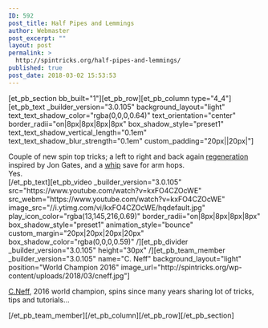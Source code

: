 ```yaml
---
ID: 592
post_title: Half Pipes and Lemmings
author: Webmaster
post_excerpt: ""
layout: post
permalink: >
  http://spintricks.org/half-pipes-and-lemmings/
published: true
post_date: 2018-03-02 15:53:53
---
```

[et_pb_section bb_built="1"][et_pb_row][et_pb_column type="4_4"][et_pb_text _builder_version="3.0.105" background_layout="light" text_text_shadow_color="rgba(0,0,0,0.64)" text_orientation="center" border_radii="on|8px|8px|8px|8px" box_shadow_style="preset1" text_text_shadow_vertical_length="0.1em" text_text_shadow_blur_strength="0.1em" custom_padding="20px||20px|"]
<div id="content" class="style-scope ytd-expander">Couple of new spin top tricks; a left to right and back again <a href="/tag/regeneration">regeneration</a> inspired by Jon Gates, and a <a href="/tag/whip">whip</a> save for arm hops.</div>
<div class="style-scope ytd-expander">Yes.</div>
[/et_pb_text][et_pb_video _builder_version="3.0.105" src="https://www.youtube.com/watch?v=kxFO4CZOcWE" src_webm="https://www.youtube.com/watch?v=kxFO4CZOcWE" image_src="//i.ytimg.com/vi/kxFO4CZOcWE/hqdefault.jpg" play_icon_color="rgba(13,145,216,0.69)" border_radii="on|8px|8px|8px|8px" box_shadow_style="preset1" animation_style="bounce" custom_margin="20px|20px|20px|20px" box_shadow_color="rgba(0,0,0,0.59)" /][et_pb_divider _builder_version="3.0.105" height="30px" /][et_pb_team_member _builder_version="3.0.105" name="C. Neff" background_layout="light" position="World Champion 2016" image_url="http://spintricks.org/wp-content/uploads/2018/03/cneff.jpg"]

<a href="/tag/C.Neff">C.Neff</a>, 2016 world champion, spins since many years sharing lot of tricks, tips and tutorials...

[/et_pb_team_member][/et_pb_column][/et_pb_row][/et_pb_section]